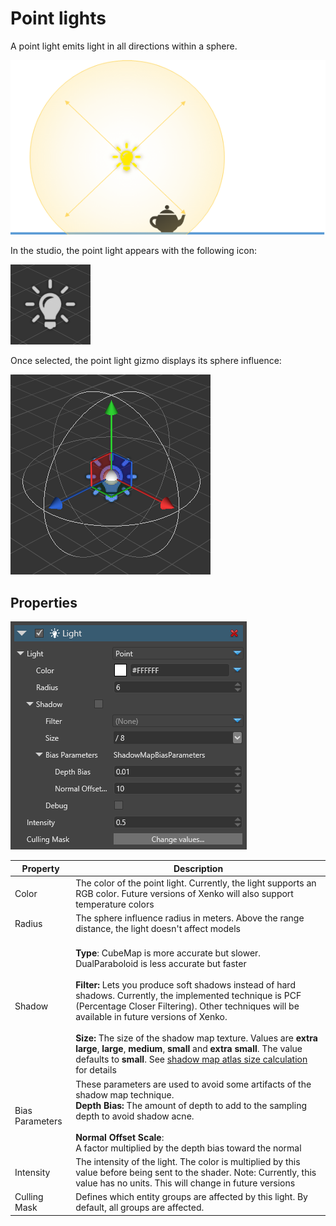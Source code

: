 # Point lights

A point light emits light in all directions within a sphere.

![media/PointLightOverview.png](media/PointLightOverview.png) 

In the studio, the point light appears with the following icon:

![media/PointLight.png](media/PointLight.png) 

Once selected, the point light gizmo displays its sphere influence:

![media/PointLightSelected.png](media/PointLightSelected.png)

## Properties

![media/PointLightProperties.png](media/PointLightProperties.png) 

| Property            | Description                                                                                                                                         |
| ------------------- | --------------------------------------------------------------------------------------------------------------------------------------------------- |
| Color               | The color of the point light. Currently, the light supports an RGB color. Future versions of Xenko will also support temperature colors                      |
| Radius              | The sphere influence radius in meters. Above the range distance, the light doesn't affect models                                           |
| Shadow             | <br>**Type**: CubeMap is more accurate but slower. DualParaboloid is less accurate but faster</br> <br> **Filter:** Lets you produce soft shadows instead of hard shadows. Currently, the implemented technique is PCF (Percentage Closer Filtering). Other techniques will be available in future versions of Xenko.</br> <br>**Size:** The size of the shadow map texture. Values are **extra large**, **large**, **medium**, **small** and **extra small**. The value defaults to **small**. See [shadow map atlas size calculation](shadow-optimization.md) for details</br>     |          
| Bias Parameters     | These parameters are used to avoid some artifacts of the shadow map technique. <br>**Depth Bias:** The amount of depth to add to the sampling depth to avoid shadow acne.</br> <br>**Normal Offset Scale**:</br> A factor multiplied by the depth bias toward the normal </br>                                                                   |
| Intensity           | The intensity of the light. The color is multiplied by this value before being sent to the shader. Note: Currently, this value has no units. This will change in future versions |
| Culling Mask        | Defines which entity groups are affected by this light. By default, all groups are affected.                                                        |